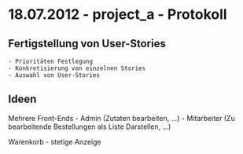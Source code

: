 18.07.2012 - project_a - Protokoll
====================


Fertigstellung von User-Stories
---------------------
	- Prioritäten Festlegung
	- Konkretisierung von einzelnen Stories
	- Auswahl von User-Stories
	
		
Ideen
---------------------
Mehrere Front-Ends
	- Admin (Zutaten bearbeiten, ...)
	- Mitarbeiter (Zu bearbeitende Bestellungen als Liste Darstellen, ...)
	
Warenkorb
	- stetige Anzeige	
	
